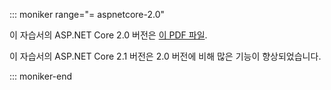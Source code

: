 ::: moniker range="= aspnetcore-2.0"

이 자습서의 ASP.NET Core 2.0 버전은 [이 PDF 파일](https://webpifeed.blob.core.windows.net/webpifeed/Partners/PDF-6-18-18.pdf).

이 자습서의 ASP.NET Core 2.1 버전은 2.0 버전에 비해 많은 기능이 향상되었습니다.

::: moniker-end
